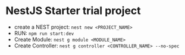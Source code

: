 # NestJS Starter trial project

- create a NEST project: ```nest new <PROJECT_NAME>```
- RUN: ```npm run start:dev```
- Create Module: ```nest g module <MODULE_NAME>```
- Create Controller: ```nest g controller <CONTROLLER_NAME> --no-spec```